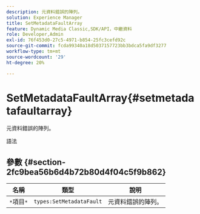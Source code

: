 ```yaml
---
description: 元資料錯誤的陣列。
solution: Experience Manager
title: SetMetadataFaultArray
feature: Dynamic Media Classic,SDK/API，中繼資料
role: Developer,Admin
exl-id: 76f453d0-27c5-4971-b854-25fc3cefd92c
source-git-commit: fcda99340a18d5037157723bb3bdca5fa9df3277
workflow-type: tm+mt
source-wordcount: '29'
ht-degree: 20%

---
```


# SetMetadataFaultArray{#setmetadatafaultarray}

元資料錯誤的陣列。

語法

## 參數 {#section-2fc9bea56b6d4b72b80d4f04c5f9b862}

| 名稱 | 類型 | 說明 |
|---|---|---|
| `*`項目`*` | `types:SetMetadataFault` | 元資料錯誤的陣列。 |
